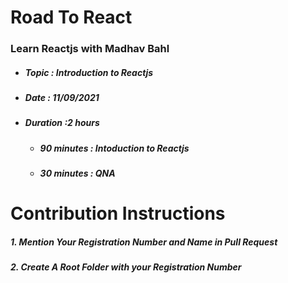 <h1 class="code-line" data-line-start=0 data-line-end=1 ><a id="Road_To_React_0"></a>Road To React</h1>
<h3 class="code-line" data-line-start=2 data-line-end=3 ><a id="Learn_Reactjs_with_Madhav_Bahl_2"></a>Learn Reactjs with Madhav Bahl</h3>
<ul>
<li class="has-line-data" data-line-start="3" data-line-end="4">
<h5 class="code-line" data-line-start=3 data-line-end=4 ><a id="Topic__Introduction_to_Reactjs_3"></a>Topic : Introduction to Reactjs</h5>
</li>
<li class="has-line-data" data-line-start="4" data-line-end="5">
<h5 class="code-line" data-line-start=4 data-line-end=5 ><a id="Date__11092021_4"></a>Date : 11/09/2021</h5>
</li>
<li class="has-line-data" data-line-start="5" data-line-end="9">
<h5 class="code-line" data-line-start=5 data-line-end=6 ><a id="Duration_2_hours_5"></a>Duration :2 hours</h5>
<ul>
<li class="has-line-data" data-line-start="6" data-line-end="7">
<h5 class="code-line" data-line-start=6 data-line-end=7 ><a id="90_minutes__Intoduction_to_Reactjs_6"></a>90 minutes : Intoduction to Reactjs</h5>
</li>
<li class="has-line-data" data-line-start="7" data-line-end="9">
<h5 class="code-line" data-line-start=7 data-line-end=8 ><a id="30_minutes__QNA_7"></a>30 minutes : QNA</h5>
</li>
</ul>
</li>
</ul>
<h1 class="code-line" data-line-start=9 data-line-end=10 ><a id="Contribution_Instructions_9"></a>Contribution Instructions</h1>
<h5 class="code-line" data-line-start=10 data-line-end=11 ><a id="1_Mention_Your_Registration_Number_and_Name__in_Pull_Request_10"></a>1. Mention Your Registration Number and Name  in Pull Request</h5>
<h5 class="code-line" data-line-start=11 data-line-end=12 ><a id="2_Create_A_Root_Folder_with_your_Registration_Number_11"></a>2. Create A Root Folder with your Registration Number</h5>
